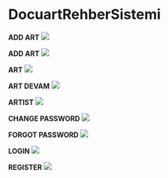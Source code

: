 # DocuartRehberSistemi


**ADD ART**
![](addArt1.png)

**ADD ART**
![](addArt2.png)

**ART**
![](art1.png)

**ART DEVAM**
![](art2.png)

**ARTIST**
![](artist.png)

**CHANGE PASSWORD**
![](changePassword.png)

**FORGOT PASSWORD**
![](forgotPassword.png)

**LOGIN**
![](login.png)

**REGISTER**
![](register.png)
